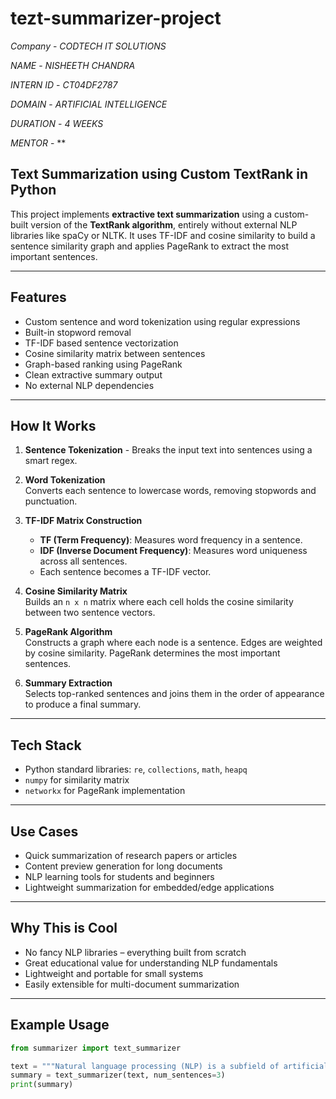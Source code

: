 # tezt-summarizer-project

*Company* - *CODTECH IT SOLUTIONS*

*NAME* - *NISHEETH CHANDRA*

*INTERN ID* - *CT04DF2787*

*DOMAIN* - *ARTIFICIAL INTELLIGENCE*

*DURATION* - *4 WEEKS*

*MENTOR* - **
## Text Summarization using Custom TextRank in Python

This project implements **extractive text summarization** using a custom-built version of the **TextRank algorithm**, entirely without external NLP libraries like spaCy or NLTK. It uses TF-IDF and cosine similarity to build a sentence similarity graph and applies PageRank to extract the most important sentences.

---

## Features

- Custom sentence and word tokenization using regular expressions  
- Built-in stopword removal  
- TF-IDF based sentence vectorization  
- Cosine similarity matrix between sentences  
- Graph-based ranking using PageRank  
- Clean extractive summary output  
- No external NLP dependencies  

---

## How It Works

1. **Sentence Tokenization** - 
   Breaks the input text into sentences using a smart regex.

2. **Word Tokenization**  
   Converts each sentence to lowercase words, removing stopwords and punctuation.

3. **TF-IDF Matrix Construction**
   - **TF (Term Frequency)**: Measures word frequency in a sentence.  
   - **IDF (Inverse Document Frequency)**: Measures word uniqueness across all sentences.  
   - Each sentence becomes a TF-IDF vector.

4. **Cosine Similarity Matrix**  
   Builds an `n x n` matrix where each cell holds the cosine similarity between two sentence vectors.

5. **PageRank Algorithm**  
   Constructs a graph where each node is a sentence. Edges are weighted by cosine similarity. PageRank determines the most important sentences.

6. **Summary Extraction**  
   Selects top-ranked sentences and joins them in the order of appearance to produce a final summary.

---

## Tech Stack

- Python standard libraries: `re`, `collections`, `math`, `heapq`
- `numpy` for similarity matrix
- `networkx` for PageRank implementation

---

## Use Cases

- Quick summarization of research papers or articles  
- Content preview generation for long documents  
- NLP learning tools for students and beginners  
- Lightweight summarization for embedded/edge applications

---

## Why This is Cool

- No fancy NLP libraries – everything built from scratch  
- Great educational value for understanding NLP fundamentals  
- Lightweight and portable for small systems  
- Easily extensible for multi-document summarization

---

## Example Usage

```python
from summarizer import text_summarizer

text = """Natural language processing (NLP) is a subfield of artificial intelligence..."""
summary = text_summarizer(text, num_sentences=3)
print(summary)
